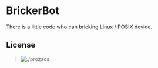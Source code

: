 BrickerBot
=====

There is a little code who can bricking Linux / POSIX device.

## License 
> ![./prozacs](https://t.me/antalgics)
